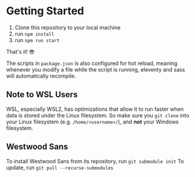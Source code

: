 # Getting Started

1. Clone this repository to your local machine
2. run `npm install`
3. run `npm run start`

That's it! 😎

The scripts in `package.json` is also configured for hot reload, meaning whenever you modify a file while the script is running, eleventy and sass will automatically recompile. 

## Note to WSL Users
WSL, especially WSL2, has optimizations that allow it to run faster when data is stored under the Linux filesystem. So make sure you `git clone` into your Linux filesystem (e.g. `/home/<username>/`), and **not** your Windows filesystem. 

## Westwood Sans
To install Westwood Sans from its repository, run `git submodule init`
To update, run `git pull --recurse-submodules`